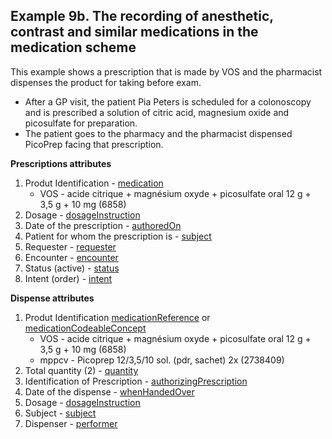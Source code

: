 ## Example 9b. The recording of anesthetic, contrast and similar medications in the medication scheme

This example shows a prescription that is made by VOS and the pharmacist dispenses the product for taking before exam.

* After a GP visit, the patient Pia Peters is scheduled for a colonoscopy and  is prescribed a solution of citric acid, magnesium oxide and picosulfate for preparation.
* The patient goes to the pharmacy and the pharmacist dispensed PicoPrep facing that prescription.



**Prescriptions attributes**
1. Produt Identification - [medication](https://build.fhir.org/medicationrequest-definitions.html#MedicationRequest.medication) 
    * VOS - acide citrique + magnésium oxyde + picosulfate oral 12 g + 3,5 g + 10 mg (6858)
2. Dosage - [dosageInstruction](https://build.fhir.org/medicationrequest-definitions.html#MedicationRequest.dosageInstruction)
3. Date of the prescription - [authoredOn](https://build.fhir.org/medicationrequest-definitions.html#MedicationRequest.authoredOn)
4. Patient for whom the prescription is - [subject](https://build.fhir.org/medicationrequest-definitions.html#MedicationRequest.subject)
5. Requester - [requester](https://build.fhir.org/medicationrequest-definitions.html#MedicationRequest.requester)
6. Encounter - [encounter](https://build.fhir.org/medicationrequest-definitions.html#MedicationRequest.encounter)
7. Status (active) - [status](https://build.fhir.org/medicationrequest-definitions.html#MedicationRequest.status)
8. Intent (order) - [intent](https://build.fhir.org/medicationrequest-definitions.html#MedicationRequest.intent)

**Dispense attributes**
1. Produt Identification [medicationReference](https://build.fhir.org/ig/hl7-be/hl7-be-fhir-medication/branches/master/StructureDefinition-be-medicationdispense-definitions.html#MedicationDispense.medicationReference) or [medicationCodeableConcept](https://build.fhir.org/ig/hl7-be/hl7-be-fhir-medication/branches/master/StructureDefinition-be-medicationdispense-definitions.html#MedicationDispense.medication[x]:medicationCodeableConcept)
    * VOS - acide citrique + magnésium oxyde + picosulfate oral 12 g + 3,5 g + 10 mg (6858)
    * mppcv - Picoprep 12/3,5/10 sol. (pdr, sachet) 2x (2738409)
2. Total quantity (2) - [quantity](https://build.fhir.org/ig/hl7-be/hl7-be-fhir-medication/branches/master/StructureDefinition-be-medicationdispense-definitions.html#MedicationDispense.quantity)
3. Identification of Prescription - [authorizingPrescription](https://build.fhir.org/ig/hl7-be/hl7-be-fhir-medication/branches/master/StructureDefinition-be-medicationdispense-definitions.html#MedicationDispense.authorizingPrescription)
4. Date of the dispense - [whenHandedOver](https://build.fhir.org/ig/hl7-be/hl7-be-fhir-medication/branches/master/StructureDefinition-be-medicationdispense-definitions.html#MedicationDispense.whenHandedOver)
5. Dosage - [dosageInstruction](https://build.fhir.org/ig/hl7-be/hl7-be-fhir-medication/branches/master/StructureDefinition-be-medicationdispense-definitions.html#MedicationDispense.dosageInstruction)
6. Subject - [subject](https://build.fhir.org/ig/hl7-be/hl7-be-fhir-medication/branches/master/StructureDefinition-be-medicationdispense-definitions.html#MedicationDispense.subject)
7. Dispenser - [performer](https://build.fhir.org/ig/hl7-be/hl7-be-fhir-medication/branches/master/StructureDefinition-be-medicationdispense-definitions.html#MedicationDispense.performer)
